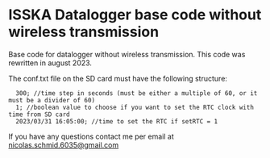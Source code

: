 # ISSKA Datalogger base code without wireless transmission
Base code for datalogger without wireless transmission. This code was rewritten in august 2023.

The conf.txt file on the SD card must have the following structure:
```
  300; //time step in seconds (must be either a multiple of 60, or it must be a divider of 60)
  1; //boolean value to choose if you want to set the RTC clock with time from SD card
  2023/03/31 16:05:00; //time to set the RTC if setRTC = 1
```

If you have any questions contact me per email at nicolas.schmid.6035@gmail.com
